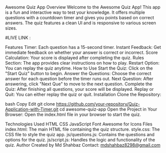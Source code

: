 Awesome Quiz App
Overview
Welcome to the Awesome Quiz App! This app is a fun and interactive way to test your knowledge. It offers multiple questions with a countdown timer and gives you points based on correct answers. The quiz features a clean UI and is responsive to various screen sizes.

#LIVE LINK : 

Features
Timer: Each question has a 15-second timer.
Instant Feedback: Get immediate feedback on whether your answer is correct or incorrect.
Score Calculation: Your score is displayed after completing the quiz.
Rules Section: The app provides clear instructions on how to play.
Restart Option: You can replay the quiz anytime.
How to Use
Start the Quiz: Click on the "Start Quiz" button to begin.
Answer the Questions: Choose the correct answer for each question before the timer runs out.
Next Question: After answering, click "Next Que" to move to the next question.
Complete the Quiz: After finishing all questions, your score will be displayed.
Replay or Quit: You can either replay the quiz or quit.
Installation
Clone the Repository:

bash
Copy
Edit
git clone https://github.com/your-repository/Quiz-Application-with-Timer.git
cd awesome-quiz-app
Open the Project in Your Browser: Open the index.html file in your browser to start the quiz.

Technologies Used
HTML
CSS
JavaScript
Font Awesome for Icons
Files
index.html: The main HTML file containing the quiz structure.
style.css: The CSS file to style the quiz app.
js/questions.js: Contains the questions and options for the quiz.
js/script.js: Handles the logic and functionality of the quiz.
Author
Created by Md Shahbaz
Contact: mdshahbaz8298@gmail.com
